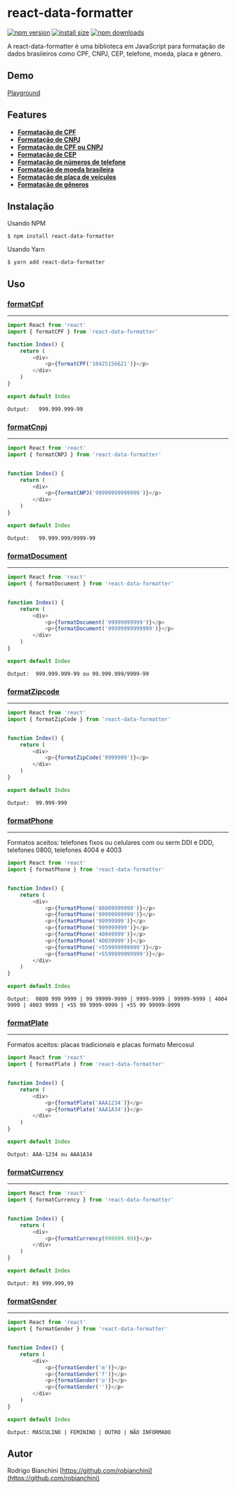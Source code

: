 # react-data-formatter
[![npm version](https://img.shields.io/npm/v/react-data-formatter.svg?style=flat-square)](https://www.npmjs.org/package/react-data-formatter)
[![install size](https://packagephobia.now.sh/badge?p=react-data-formatter)](https://packagephobia.now.sh/result?p=react-data-formatter)
[![npm downloads](https://img.shields.io/npm/dm/react-data-formatter.svg?style=flat-square)](http://npm-stat.com/charts.html?package=react-data-formatter)

A react-data-formatter é uma biblioteca em JavaScript para formatação de dados brasileiros como CPF, CNPJ, CEP, telefone, moeda, placa e gênero.

## Demo
 [Playground](https://robianchini.github.io/react-data-formatter-demo/)

## Features

- [ **Formatação de CPF**](#formatcpf)
- [ **Formatação de CNPJ**](#formatcnpj)
- [ **Formatação de CPF ou CNPJ**](#formatdocument)
- [ **Formatação de CEP**](#formatzipcode)
- [ **Formatação de números de telefone**](#formatphone)
- [ **Formatação de moeda brasileira**](#formatcurrency)
- [ **Formatação de placa de veículos**](#formatplate)
- [ **Formatação de gêneros**](#formatgender)

## Instalação

Usando NPM

`$ npm install react-data-formatter`

Usando Yarn

`$ yarn add react-data-formatter`

## Uso

### [**formatCpf**](#formatcpf)
------------

```javascript
import React from 'react'
import { formatCPF } from 'react-data-formatter'

function Index() {
    return (
        <div>
            <p>{formatCPF('10425156621')}</p>
        </div>
    )
}

export default Index
```
`Output:   999.999.999-99`

### [**formatCnpj**](#formatcnpj)

------------

```javascript
import React from 'react'
import { formatCNPJ } from 'react-data-formatter'


function Index() {
    return (
        <div>
            <p>{formatCNPJ('99999999999999')}</p>
        </div>
    )
}

export default Index
```
`Output:   99.999.999/9999-99`

### [**formatDocument**](#formatdocument)

------------


```javascript
import React from 'react'
import { formatDocument } from 'react-data-formatter'


function Index() {
    return (
        <div>
            <p>{formatDocument('99999999999')}</p>
            <p>{formatDocument('99999999999999')}</p>
        </div>
    )
}

export default Index
```
`Output:  999.999.999-99 ou 99.999.999/9999-99`

### [**formatZipcode**](#formatzipcode)

------------


```javascript
import React from 'react'
import { formatZipCode } from 'react-data-formatter'


function Index() {
    return (
        <div>
            <p>{formatZipCode('9999999')}</p>
        </div>
    )
}

export default Index
```
`Output:  99.999-999`


### [**formatPhone**](#formatphone)

------------
Formatos aceitos: telefones fixos ou celulares com ou serm DDI e DDD, telefones 0800, telefones 4004 e 4003

```javascript
import React from 'react'
import { formatPhone } from 'react-data-formatter'


function Index() {
    return (
        <div>
            <p>{formatPhone('08009999999')}</p>
            <p>{formatPhone('99999999999')}</p>
            <p>{formatPhone('99999999')}</p>
            <p>{formatPhone('999999999')}</p>
            <p>{formatPhone('40049999')}</p>
            <p>{formatPhone('40039999')}</p>
            <p>{formatPhone('+559999999999')}</p>
            <p>{formatPhone('+5599999999999')}</p>
        </div>
    )
}

export default Index
```
`Output:  0800 999 9999 | 99 99999-9999 | 9999-9999 | 99999-9999 | 4004 9999 | 4003 9999 | +55 99 9999-9999 | +55 99 99999-9999`


### [**formatPlate**](#formatplate)

------------
Formatos aceitos: placas tradicionais e placas formato Mercosul


```javascript
import React from 'react'
import { formatPlate } from 'react-data-formatter'


function Index() {
    return (
        <div>
            <p>{formatPlate('AAA1234')}</p>
			<p>{formatPlate('AAA1A34')}</p>
        </div>
    )
}

export default Index
```
`Output: AAA-1234 ou AAA1A34`


### [**formatCurrency**](#formatcurrency)

------------

```javascript
import React from 'react'
import { formatCurrency } from 'react-data-formatter'


function Index() {
    return (
        <div>
            <p>{formatCurrency(999999.99)}</p>
        </div>
    )
}

export default Index
```
`Output: R$ 999.999,99`


### [**formatGender**](#formatgender)

------------

```javascript
import React from 'react'
import { formatGender } from 'react-data-formatter'


function Index() {
    return (
        <div>
            <p>{formatGender('m')}</p>
            <p>{formatGender('f')}</p>
            <p>{formatGender('o')}</p>
            <p>{formatGender('')}</p>
        </div>
    )
}

export default Index
```
`Output: MASCULINO | FEMININO | OUTRO | NÃO INFORMADO`

## Autor

Rodrigo Bianchini
[https://github.com/robianchini](https://github.com/robianchini)

